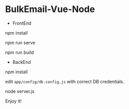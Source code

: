 # BulkEmail-Vue-Node

- FrontEnd

npm install

npm run serve

npm run build

- BackEnd

npm install

edit `app/config/db.config.js` with correct DB credentials.

node server.js

Enjoy it!
